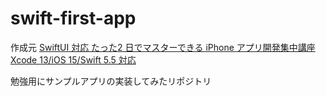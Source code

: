 # swift-first-app

作成元
[SwiftUI 対応 たった2 日でマスターできる iPhone アプリ開発集中講座 Xcode 13/iOS 15/Swift 5.5 対応](https://amzn.asia/d/hdn9i42)

勉強用にサンプルアプリの実装してみたリポジトリ
